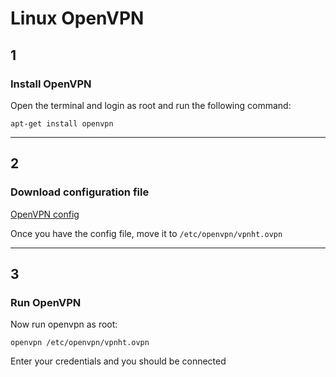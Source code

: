 # Linux OpenVPN

## 1
### Install OpenVPN

Open the terminal and login as root and run the following command:

`apt-get install openvpn`

***

## 2
### Download configuration file

[OpenVPN config](/openvpn/config)

Once you have the config file, move it to `/etc/openvpn/vpnht.ovpn`

***

## 3
### Run OpenVPN

Now run openvpn as root:

`openvpn /etc/openvpn/vpnht.ovpn`

Enter your credentials and you should be connected
